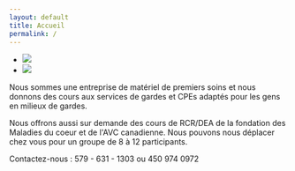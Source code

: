 ```yaml
---
layout: default
title: Accueil
permalink: /
---
```

<div class="flexslider">
  <ul class="slides">
    <li>
      <img src="assets/img/soins_mains.jpg" />
    </li>
    <li>
      <img src="assets/img/rcr.jpg" />
    </li>
  </ul>
</div>

Nous sommes une entreprise de matériel de premiers soins et nous donnons des cours aux services de gardes et CPEs adaptés pour les gens en milieux de gardes.

Nous offrons aussi sur demande des cours de RCR/DEA de la fondation des Maladies du coeur et de l'AVC canadienne. Nous pouvons nous déplacer chez vous pour un groupe de 8 à 12 participants.

Contactez-nous : 579 - 631 - 1303 ou 450 974 0972
